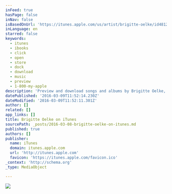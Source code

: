 ```yaml
---
inFeed: true
hasPage: false
inNav: false
isBasedOnUrl: 'https://itunes.apple.com/us/artist/brigitte-oelke/id481274518'
inLanguage: en
starred: false
keywords:
  - itunes
  - ibooks
  - click
  - open
  - store
  - dock
  - download
  - music
  - preview
  - 1-800-my-apple
description: 'Preview and download songs and albums by Brigitte Oelke, including "The Private Session - Musicals Vol.1," "Discover Me - EP," "Last Christmas - Single," and many more. Songs by Brigitte Oelke start at $0.99.'
datePublished: '2016-03-09T11:52:14.230Z'
dateModified: '2016-03-09T11:52:11.301Z'
author: []
related: []
app_links: []
title: Brigitte Oelke on iTunes
sourcePath: _posts/2016-03-08-brigitte-oelke-on-itunes.md
published: true
authors: []
publisher:
  name: iTunes
  domain: itunes.apple.com
  url: 'http://itunes.apple.com'
  favicon: 'https://itunes.apple.com/favicon.ico'
_context: 'http://schema.org'
_type: MediaObject

---
```

![](https://s3-us-west-2.amazonaws.com/the-grid-img/p/d4849f76395cabeccf385bbdcbbf24707a0de113.jpg)